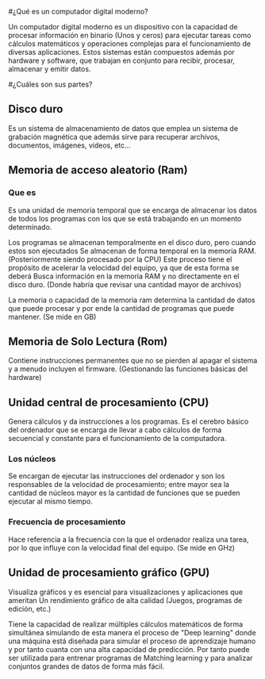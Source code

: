 #¿Qué es un computador digital moderno?

Un computador digital moderno es un dispositivo con la capacidad de procesar información en binario (Unos y ceros) para ejecutar tareas como cálculos matemáticos y operaciones complejas para el funcionamiento de diversas aplicaciones. Estos sistemas están compuestos además por hardware y software, que trabajan en conjunto para recibir, procesar, almacenar y emitir datos.

#¿Cuáles son sus partes? 

## Disco duro
Es un sistema de almacenamiento de datos que emplea un sistema de grabación magnética
que además sirve para recuperar archivos, documentos, imágenes, videos, etc... 

## Memoria de acceso aleatorio (Ram)
### Que es
Es una unidad de memoria temporal que se encarga de almacenar los datos de todos los 
programas con los que se está trabajando en un momento determinado. 

Los programas se almacenan temporalmente en el disco duro, pero cuando estos son ejecutados
Se almacenan de forma temporal en la memoria RAM. (Posteriormente siendo procesado por la CPU)
Este proceso tiene el propósito de acelerar la velocidad del equipo, ya que de esta forma se deberá
Busca información en la memoria RAM y no directamente en el disco duro. (Donde habría que revisar una 
cantidad mayor de archivos) 

La memoria o capacidad de la memoria ram determina la cantidad de datos que puede procesar y por ende la
cantidad de programas que puede mantener. (Se mide en GB) 

## Memoria de Solo Lectura (Rom)
Contiene instrucciones permanentes que no se pierden al apagar el sistema y a menudo incluyen el firmware. (Gestionando las funciones básicas del hardware) 

## Unidad central de procesamiento (CPU)
Genera cálculos y da instrucciones a los programas. Es el cerebro básico del ordenador que se encarga de llevar a cabo cálculos de forma 
secuencial y constante para el funcionamiento de la computadora.

### Los núcleos
Se encargan de ejecutar las instrucciones del ordenador y son los responsables de la velocidad de 
procesamiento; entre mayor sea la cantidad de núcleos mayor es la cantidad de funciones que se pueden
ejecutar al mismo tiempo. 

### Frecuencia de procesamiento
Hace referencia a la frecuencia con la que el ordenador realiza una tarea, por lo que influye con la velocidad
final del equipo. (Se mide en GHz)

## Unidad de procesamiento gráfico (GPU)
Visualiza gráficos y es esencial para visualizaciones y aplicaciones que ameritan
Un rendimiento gráfico de alta calidad (Juegos, programas de edición, etc.)

Tiene la capacidad de realizar múltiples cálculos matemáticos de forma simultánea 
simulando de esta manera el proceso de "Deep learning" donde una máquina está diseñada
para simular el proceso de aprendizaje humano y por tanto cuanta con una alta capacidad
de predicción. Por tanto puede ser utilizada para entrenar programas de Matching learning
y para analizar conjuntos grandes de datos de forma más fácil.
